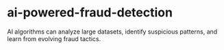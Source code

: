 # ai-powered-fraud-detection
AI algorithms can analyze large datasets, identify suspicious patterns, and learn from evolving fraud tactics.

